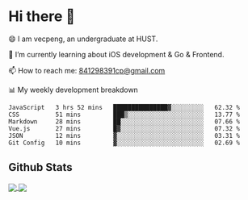
# Hi there 👋
😄 I am vecpeng, an undergraduate at HUST.

🌱 I’m currently learning about iOS development & Go & Frontend.

📫 How to reach me: 841298391cp@gmail.com

📊 My weekly development breakdown
<!--START_SECTION:waka-->

```text
JavaScript   3 hrs 52 mins   ███████████████▓░░░░░░░░░   62.32 %
CSS          51 mins         ███▒░░░░░░░░░░░░░░░░░░░░░   13.77 %
Markdown     28 mins         ██░░░░░░░░░░░░░░░░░░░░░░░   07.66 %
Vue.js       27 mins         █▓░░░░░░░░░░░░░░░░░░░░░░░   07.32 %
JSON         12 mins         ▓░░░░░░░░░░░░░░░░░░░░░░░░   03.31 %
Git Config   10 mins         ▓░░░░░░░░░░░░░░░░░░░░░░░░   02.69 %
```

<!--END_SECTION:waka-->

## Github Stats
<a href="https://github.com/anuraghazra/github-readme-stats">
  <img align="center" src="https://github-readme-stats.vercel.app/api?username=vecpeng&count_private=true&hide=stars" />
</a>
<a href="https://github.com/anuraghazra/convoychat">
  <img align="center" src="https://github-readme-stats.vercel.app/api/top-langs/?username=vecpeng&layout=compact" />
</a>
